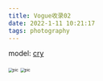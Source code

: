 ```yaml
---
title: Vogue收录02
date: 2022-1-11 10:21:17
tags: photography
---
```




model: [cry](https://weibo.com/876154319)

<img src="https://wx2.sinaimg.cn/mw690/a01bc3fbgy1gy9i4kpwfgj20wi117tm7.jpg" alt="pic" style="zoom: 55%;" />

<img src="https://wx1.sinaimg.cn/mw690/a01bc3fbgy1gvro58ekfgj20n00xzwop.jpg" alt="pic" style="zoom: 55%;" />